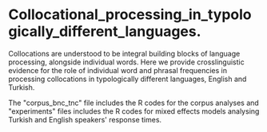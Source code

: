 # Collocational_processing_in_typologically_different_languages.

 Collocations are understood to be integral building blocks of language processing, alongside individual words. Here we provide crosslinguistic evidence for the role of individual word and phrasal frequencies in processing collocations in typologically different languages, English and Turkish.

The "corpus_bnc_tnc" file includes the R codes for the corpus analyses and "experiments" files includes the R codes for mixed effects models analysing Turkish and English speakers' response times. 
